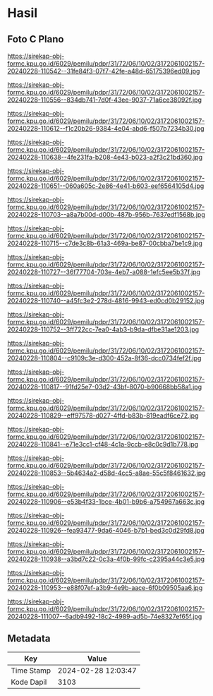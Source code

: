 # Hasil

## Foto C Plano

https://sirekap-obj-formc.kpu.go.id/6029/pemilu/pdpr/31/72/06/10/02/3172061002157-20240228-110542--31fe84f3-07f7-42fe-a48d-65175396ed09.jpg

https://sirekap-obj-formc.kpu.go.id/6029/pemilu/pdpr/31/72/06/10/02/3172061002157-20240228-110556--834db741-7d0f-43ee-9037-71a6ce38092f.jpg

https://sirekap-obj-formc.kpu.go.id/6029/pemilu/pdpr/31/72/06/10/02/3172061002157-20240228-110612--f1c20b26-9384-4e04-abd6-f507b7234b30.jpg

https://sirekap-obj-formc.kpu.go.id/6029/pemilu/pdpr/31/72/06/10/02/3172061002157-20240228-110638--4fe231fa-b208-4e43-b023-a2f3c21bd360.jpg

https://sirekap-obj-formc.kpu.go.id/6029/pemilu/pdpr/31/72/06/10/02/3172061002157-20240228-110651--060a605c-2e86-4e41-b603-eef6564105d4.jpg

https://sirekap-obj-formc.kpu.go.id/6029/pemilu/pdpr/31/72/06/10/02/3172061002157-20240228-110703--a8a7b00d-d00b-487b-956b-7637edf1568b.jpg

https://sirekap-obj-formc.kpu.go.id/6029/pemilu/pdpr/31/72/06/10/02/3172061002157-20240228-110715--c7de3c8b-61a3-469a-be87-00cbba7be1c9.jpg

https://sirekap-obj-formc.kpu.go.id/6029/pemilu/pdpr/31/72/06/10/02/3172061002157-20240228-110727--36f77704-703e-4eb7-a088-1efc5ee5b37f.jpg

https://sirekap-obj-formc.kpu.go.id/6029/pemilu/pdpr/31/72/06/10/02/3172061002157-20240228-110740--a45fc3e2-278d-4816-9943-ed0cd0b29152.jpg

https://sirekap-obj-formc.kpu.go.id/6029/pemilu/pdpr/31/72/06/10/02/3172061002157-20240228-110752--3ff722cc-7ea0-4ab3-b9da-dfbe31ae1203.jpg

https://sirekap-obj-formc.kpu.go.id/6029/pemilu/pdpr/31/72/06/10/02/3172061002157-20240228-110804--c9109c3e-d300-452a-8f36-dcc0734fef2f.jpg

https://sirekap-obj-formc.kpu.go.id/6029/pemilu/pdpr/31/72/06/10/02/3172061002157-20240228-110817--91fd25e7-03d2-43bf-8070-b90668bb58a1.jpg

https://sirekap-obj-formc.kpu.go.id/6029/pemilu/pdpr/31/72/06/10/02/3172061002157-20240228-110829--eff97578-d027-4ffd-b83b-819eadf6ce72.jpg

https://sirekap-obj-formc.kpu.go.id/6029/pemilu/pdpr/31/72/06/10/02/3172061002157-20240228-110841--e71e3cc1-cf48-4c1a-9ccb-e8c0c9d1b778.jpg

https://sirekap-obj-formc.kpu.go.id/6029/pemilu/pdpr/31/72/06/10/02/3172061002157-20240228-110853--5b4634a2-d58d-4cc5-a8ae-55c5f8461632.jpg

https://sirekap-obj-formc.kpu.go.id/6029/pemilu/pdpr/31/72/06/10/02/3172061002157-20240228-110906--e53b4f33-1bce-4b01-b9b6-a754967a663c.jpg

https://sirekap-obj-formc.kpu.go.id/6029/pemilu/pdpr/31/72/06/10/02/3172061002157-20240228-110926--fea93477-9da6-4046-b7b1-bed3c0d29fd8.jpg

https://sirekap-obj-formc.kpu.go.id/6029/pemilu/pdpr/31/72/06/10/02/3172061002157-20240228-110938--a3bd7c22-0c3a-4f0b-99fc-c2395a44c3e5.jpg

https://sirekap-obj-formc.kpu.go.id/6029/pemilu/pdpr/31/72/06/10/02/3172061002157-20240228-110953--e88f07ef-a3b9-4e9b-aace-6f0b09505aa6.jpg

https://sirekap-obj-formc.kpu.go.id/6029/pemilu/pdpr/31/72/06/10/02/3172061002157-20240228-111007--6adb9492-18c2-4989-ad5b-74e8327ef65f.jpg


## Metadata

| Key        | Value               |
| ---------- | ------------------- |
| Time Stamp | 2024-02-28 12:03:47 |
| Kode Dapil | 3103                |




